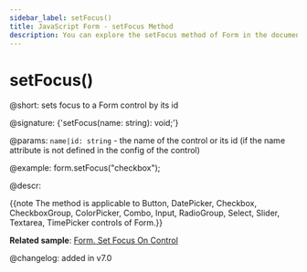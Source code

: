 ```yaml
---
sidebar_label: setFocus()
title: JavaScript Form - setFocus Method 
description: You can explore the setFocus method of Form in the documentation of the DHTMLX JavaScript UI library. Browse developer guides and API reference, try out code examples and live demos, and download a free 30-day evaluation version of DHTMLX Suite 7.
---
```


# setFocus()

@short: sets focus to a Form control by its id

@signature: {'setFocus(name: string): void;'}

@params:
`name|id: string` - the name of the control or its id (if the name attribute is not defined in the config of the control)

@example:
form.setFocus("checkbox");

@descr:

{{note The method is applicable to Button, DatePicker, Checkbox, CheckboxGroup, ColorPicker, Combo, Input, RadioGroup, Select, Slider, Textarea, TimePicker controls of Form.}}

**Related sample**: [Form. Set Focus On Control](https://snippet.dhtmlx.com/tye82oqs)

@changelog: added in v7.0

[comment]: # (@related: form/work_with_form.md#setting-focus-to-a-control)
